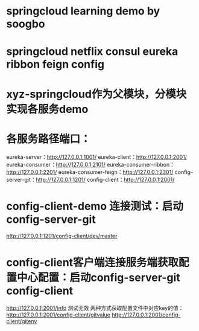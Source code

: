# springcloud learning demo by soogbo

# springcloud netflix consul eureka ribbon feign config 

# xyz-springcloud作为父模块，分模块实现各服务demo

# 各服务路径端口：
eureka-server：http://127.0.0.1:1001/
eureka-client：http://127.0.0.1:2001/
eureka-consumer：http://127.0.0.1:2101/
eureka-consumer-ribbon：http://127.0.0.1:2201/
eureka-consumer-feign：http://127.0.0.1:2301/
config-server-git：http://127.0.0.1:1201/
config-client：http://127.0.0.1:2001/


# config-client-demo 连接测试：启动config-server-git
http://127.0.0.1:1201/config-client/dev/master

# config-client客户端连接服务端获取配置中心配置：启动config-server-git config-client
http://127.0.0.1:2001/info 测试无效
两种方式获取配置文件中对应key的值：
http://127.0.0.1:2001/config-client/gitvalue
http://127.0.0.1:2001/config-client/gitenv
